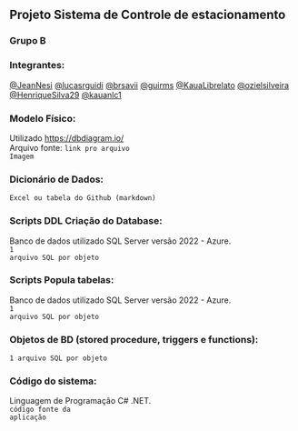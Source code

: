 ## Projeto Sistema de Controle de estacionamento

### Grupo B

### Integrantes:
[@JeanNesi](https://github.com/JeanNesi)
[@lucasrguidi](https://github.com/lucasrguidi)
[@brsavii](https://github.com/brsavii)
[@guirms](https://github.com/guirms)
[@KauaLibrelato](https://github.com/KauaLibrelato)
[@ozielsilveira](https://github.com/ozielsilveira)
[@HenriqueSilva29](https://github.com/HenriqueSilva29)
[@kauanlc1](https://github.com/kauanlc1)

### Modelo Físico:
Utilizado https://dbdiagram.io/<br>
Arquivo fonte: <code>link pro arquivo</code><br>
<code>Imagem</code>
  
### Dicionário de Dados:
<code>Excel ou tabela do Github (markdown)</code>

### Scripts DDL Criação do Database:
Banco de dados utilizado SQL Server versão 2022 - Azure.<br>
<code>1 arquivo SQL por objeto</code>

### Scripts Popula tabelas:
Banco de dados utilizado SQL Server versão 2022 - Azure.<br>
<code>1 arquivo SQL por objeto</code>

### Objetos de BD (stored procedure, triggers e functions):
<code>1 arquivo SQL por objeto</code>
  
### Código do sistema:
Linguagem de Programação C# .NET.<br>
<code>código fonte da aplicação</code>
